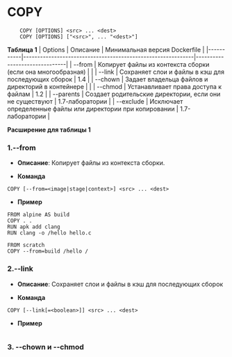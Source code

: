 # COPY

```
    COPY [OPTIONS] <src> ... <dest>
    COPY [OPTIONS] ["<src>", ... "<dest>"]
```

__Таблица 1__
| Options   | Описание                                                    | Минимальная версия Dockerfile |
|-----------|-------------------------------------------------------------|-------------------------------|
| --from    | Копирует файлы из контекста сборки (если она многообразная) |                               |
| --link    | Сохраняет слои и файлы в кэш для последующих сборок         | 1.4                           |
| --chown   | Задает владельца файлов и директорий в контейнере           |                               |
| --chmod   | Устанавливает права доступа к файлам                        | 1.2                           |
| --parents | Создает родительские директории, если они не существуют     | 1.7-лаборатории               |
| --exclude | Исключает определенные файлы или директории при копировании | 1.7-лаборатории               |

__Расширение для таблицы 1__

### 1.--from
- **Описание**: Копирует файлы из контекста сборки.

- **Команда**
```
COPY [--from=<image|stage|context>] <src> ... <dest>
```

- **Пример**
```
FROM alpine AS build
COPY . .
RUN apk add clang
RUN clang -o /hello hello.c

FROM scratch
COPY --from=build /hello /
```

### 2.--link
- **Описание**: Сохраняет слои и файлы в кэш для последующих сборок

- **Команда**
```
COPY [--link[=<boolean>]] <src> ... <dest>
```

- **Пример**
```

```

### 3. --chown и --chmod
